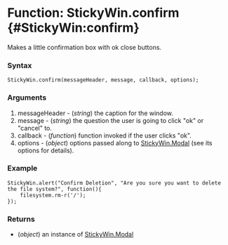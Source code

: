 Function: StickyWin.confirm {#StickyWin:confirm}
==================================

Makes a little confirmation box with ok close buttons.

### Syntax

	StickyWin.confirm(messageHeader, message, callback, options);

### Arguments

1. messageHeader - (*string*) the caption for the window.
2. message - (*string*) the question the user is going to click "ok" or "cancel" to.
3. callback - (*function*) function invoked if the user clicks "ok".
4. options - (*object*) options passed along to [StickyWin.Modal][] (see its options for details).

### Example

	StickyWin.alert("Confirm Deletion", "Are you sure you want to delete the file system?", function(){
		filesystem.rm-r('/');
	});

### Returns

* (*object*) an instance of [StickyWin.Modal][]

[StickyWin.Modal]: /docs/UI/StickyWin.Modal
